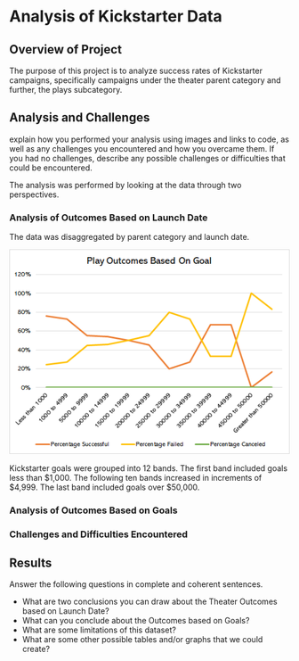 # Analysis of Kickstarter Data
## Overview of Project 

The purpose of this project is to analyze success rates of Kickstarter campaigns, specifically campaigns under the theater parent category and further, the plays subcategory.

## Analysis and Challenges 
explain how you performed your analysis using images and links to code, as well as any challenges you encountered and how you overcame them. If you had no challenges, describe any possible challenges or difficulties that could be encountered.

The analysis was performed by looking at the data through two perspectives. 
### Analysis of Outcomes Based on Launch Date
The data was disaggregated by parent category and launch date. 

![parent category and launch date](Outcomes_vs_Goals.png)

Kickstarter goals were grouped into 12 bands. The first band included goals less than $1,000. The following ten bands increased in increments of $4,999. The last band included goals over $50,000. 

### Analysis of Outcomes Based on Goals

### Challenges and Difficulties Encountered
## Results 
Answer the following questions in complete and coherent sentences.
- What are two conclusions you can draw about the Theater Outcomes based on Launch Date?
- What can you conclude about the Outcomes based on Goals?
- What are some limitations of this dataset?
- What are some other possible tables and/or graphs that we could create?
